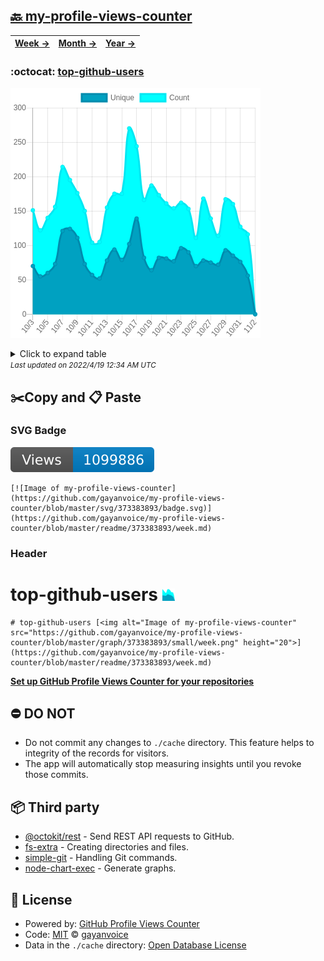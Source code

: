 ## [🔙 my-profile-views-counter](https://github.com/gayanvoice/my-profile-views-counter)
| [**Week →**](https://github.com/gayanvoice/my-profile-views-counter/blob/master/readme/373383893/week.md) | [**Month →**](https://github.com/gayanvoice/my-profile-views-counter/blob/master/readme/373383893/month.md) | [**Year →**](https://github.com/gayanvoice/my-profile-views-counter/blob/master/readme/373383893/year.md) |
| ---- | ---- | ----- |
### :octocat: [top-github-users](https://github.com/gayanvoice/top-github-users)
![Image of my-profile-views-counter](https://github.com/gayanvoice/my-profile-views-counter/blob/master/graph/373383893/large/month.png)

<details>
	<summary>Click to expand table</summary>
	<h2>:calendar: Month Page Views Table</h2>
<table>
	<tr>
		<th>
			Last Updated
		</th>
		<th>
			Unique
		</th>
		<th>
			Count
		</th>
	</tr>
	<tr>
		<td>
			<code>2022/4/19</code>
		</td>
		<td>
			<code>0</code>
		</td>
		<td>
			<code>0</code>
		</td>
	</tr>
	<tr>
		<td>
			<code>2022/4/18</code>
		</td>
		<td>
			<code>265</code>
		</td>
		<td>
			<code>514</code>
		</td>
	</tr>
	<tr>
		<td>
			<code>2022/4/17</code>
		</td>
		<td>
			<code>221</code>
		</td>
		<td>
			<code>488</code>
		</td>
	</tr>
	<tr>
		<td>
			<code>2022/4/16</code>
		</td>
		<td>
			<code>222</code>
		</td>
		<td>
			<code>614</code>
		</td>
	</tr>
	<tr>
		<td>
			<code>2022/4/15</code>
		</td>
		<td>
			<code>255</code>
		</td>
		<td>
			<code>609</code>
		</td>
	</tr>
	<tr>
		<td>
			<code>2022/4/14</code>
		</td>
		<td>
			<code>312</code>
		</td>
		<td>
			<code>719</code>
		</td>
	</tr>
	<tr>
		<td>
			<code>2022/4/13</code>
		</td>
		<td>
			<code>338</code>
		</td>
		<td>
			<code>948</code>
		</td>
	</tr>
	<tr>
		<td>
			<code>2022/4/12</code>
		</td>
		<td>
			<code>408</code>
		</td>
		<td>
			<code>1087</code>
		</td>
	</tr>
	<tr>
		<td>
			<code>2022/4/11</code>
		</td>
		<td>
			<code>570</code>
		</td>
		<td>
			<code>1284</code>
		</td>
	</tr>
	<tr>
		<td>
			<code>2022/4/10</code>
		</td>
		<td>
			<code>485</code>
		</td>
		<td>
			<code>1269</code>
		</td>
	</tr>
	<tr>
		<td>
			<code>2022/4/9</code>
		</td>
		<td>
			<code>527</code>
		</td>
		<td>
			<code>1158</code>
		</td>
	</tr>
	<tr>
		<td>
			<code>2022/4/8</code>
		</td>
		<td>
			<code>1810</code>
		</td>
		<td>
			<code>3835</code>
		</td>
	</tr>
	<tr>
		<td>
			<code>2022/4/7</code>
		</td>
		<td>
			<code>7479</code>
		</td>
		<td>
			<code>15936</code>
		</td>
	</tr>
	<tr>
		<td>
			<code>2022/4/6</code>
		</td>
		<td>
			<code>281</code>
		</td>
		<td>
			<code>663</code>
		</td>
	</tr>
	<tr>
		<td>
			<code>2022/4/5</code>
		</td>
		<td>
			<code>258</code>
		</td>
		<td>
			<code>587</code>
		</td>
	</tr>
	<tr>
		<td>
			<code>2022/4/4</code>
		</td>
		<td>
			<code>265</code>
		</td>
		<td>
			<code>835</code>
		</td>
	</tr>
	<tr>
		<td>
			<code>2022/4/3</code>
		</td>
		<td>
			<code>206</code>
		</td>
		<td>
			<code>708</code>
		</td>
	</tr>
	<tr>
		<td>
			<code>2022/4/2</code>
		</td>
		<td>
			<code>157</code>
		</td>
		<td>
			<code>349</code>
		</td>
	</tr>
	<tr>
		<td>
			<code>2022/4/1</code>
		</td>
		<td>
			<code>297</code>
		</td>
		<td>
			<code>822</code>
		</td>
	</tr>
	<tr>
		<td>
			<code>2022/3/31</code>
		</td>
		<td>
			<code>259</code>
		</td>
		<td>
			<code>604</code>
		</td>
	</tr>
	<tr>
		<td>
			<code>2022/3/30</code>
		</td>
		<td>
			<code>278</code>
		</td>
		<td>
			<code>688</code>
		</td>
	</tr>
	<tr>
		<td>
			<code>2022/3/29</code>
		</td>
		<td>
			<code>260</code>
		</td>
		<td>
			<code>623</code>
		</td>
	</tr>
	<tr>
		<td>
			<code>2022/3/28</code>
		</td>
		<td>
			<code>343</code>
		</td>
		<td>
			<code>778</code>
		</td>
	</tr>
	<tr>
		<td>
			<code>2022/3/27</code>
		</td>
		<td>
			<code>355</code>
		</td>
		<td>
			<code>925</code>
		</td>
	</tr>
	<tr>
		<td>
			<code>2022/3/26</code>
		</td>
		<td>
			<code>211</code>
		</td>
		<td>
			<code>696</code>
		</td>
	</tr>
	<tr>
		<td>
			<code>2022/3/25</code>
		</td>
		<td>
			<code>297</code>
		</td>
		<td>
			<code>781</code>
		</td>
	</tr>
	<tr>
		<td>
			<code>2022/3/24</code>
		</td>
		<td>
			<code>323</code>
		</td>
		<td>
			<code>739</code>
		</td>
	</tr>
	<tr>
		<td>
			<code>2022/3/23</code>
		</td>
		<td>
			<code>457</code>
		</td>
		<td>
			<code>1195</code>
		</td>
	</tr>
	<tr>
		<td>
			<code>2022/3/22</code>
		</td>
		<td>
			<code>326</code>
		</td>
		<td>
			<code>793</code>
		</td>
	</tr>
	<tr>
		<td>
			<code>2022/3/21</code>
		</td>
		<td>
			<code>309</code>
		</td>
		<td>
			<code>758</code>
		</td>
	</tr>
	<tr>
		<td>
			<code>2022/3/20</code>
		</td>
		<td>
			<code>267</code>
		</td>
		<td>
			<code>641</code>
		</td>
	</tr>
</table>

</details>
<small><i>Last updated on 2022/4/19 12:34 AM UTC</i></small>

## ✂️Copy and 📋 Paste
### SVG Badge
[![Image of my-profile-views-counter](https://github.com/gayanvoice/my-profile-views-counter/blob/master/svg/373383893/badge.svg)](https://github.com/gayanvoice/my-profile-views-counter/blob/master/readme/373383893/week.md)
```readme
[![Image of my-profile-views-counter](https://github.com/gayanvoice/my-profile-views-counter/blob/master/svg/373383893/badge.svg)](https://github.com/gayanvoice/my-profile-views-counter/blob/master/readme/373383893/week.md)
```
### Header
# top-github-users [<img alt="Image of my-profile-views-counter" src="https://github.com/gayanvoice/my-profile-views-counter/blob/master/graph/373383893/small/week.png" height="20">](https://github.com/gayanvoice/my-profile-views-counter/blob/master/readme/373383893/week.md)
```readme
# top-github-users [<img alt="Image of my-profile-views-counter" src="https://github.com/gayanvoice/my-profile-views-counter/blob/master/graph/373383893/small/week.png" height="20">](https://github.com/gayanvoice/my-profile-views-counter/blob/master/readme/373383893/week.md)
```
[**Set up GitHub Profile Views Counter for your repositories**](https://github.com/gayanvoice/github-profile-views-counter)
## ⛔ DO NOT
- Do not commit any changes to `./cache` directory. This feature helps to integrity of the records for visitors.
- The app will automatically stop measuring insights until you revoke those commits.
## 📦 Third party

- [@octokit/rest](https://www.npmjs.com/package/@octokit/rest) - Send REST API requests to GitHub.
- [fs-extra](https://www.npmjs.com/package/fs-extra) - Creating directories and files.
- [simple-git](https://www.npmjs.com/package/simple-git) - Handling Git commands.
- [node-chart-exec](https://www.npmjs.com/package/node-chart-exec) - Generate graphs.
## 📄 License
- Powered by: [GitHub Profile Views Counter](https://github.com/gayanvoice/github-profile-views-counter)
- Code: [MIT](./LICENSE) © [gayanvoice](https://github.com/gayanvoice/github-profile-views-counter)
- Data in the `./cache` directory: [Open Database License](https://opendatacommons.org/licenses/odbl/1-0/)